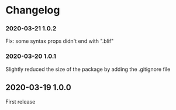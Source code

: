 # Changelog

### 2020-03-21 1.0.2
Fix: some syntax props didn't end with ".blif"

### 2020-03-20 1.0.1
Slightly reduced the size of the package
by adding the .gitignore file

## 2020-03-19 1.0.0

First release